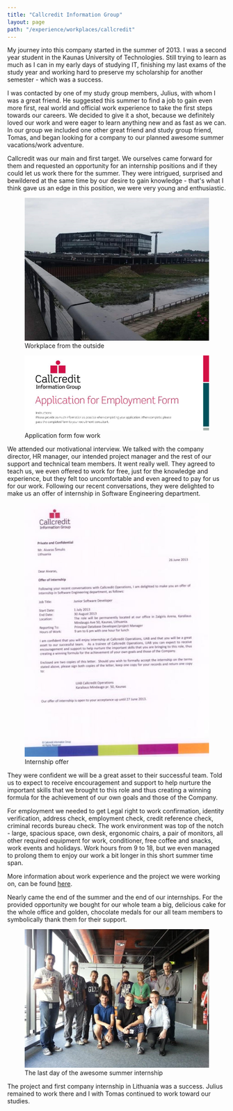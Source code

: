 ```yaml
---
title: "Callcredit Information Group"
layout: page
path: "/experience/workplaces/callcredit"
---
```


My journey into this company started in the summer of 2013. I was a second year student in the Kaunas University of Technologies. Still trying to learn as much as I can in my early days of studying IT, finishing my last exams of the study year and working hard to preserve my scholarship for another semester - which was a success. 

I was contacted by one of my study group members, Julius, with whom I was a great friend. He suggested this summer to find a job to gain even more first, real world and official work experience to take the first steps towards our careers. We decided to give it a shot, because we definitely loved our work and were eager to learn anything new and as fast as we can. In our group we included one other great friend and study group friend, Tomas, and began looking for a company to our planned awesome summer vacations/work adventure. 

Callcredit was our main and first target. We ourselves came forward for them and requested an opportunity for an internship positions and if they could let us work there for the summer. They were intrigued, surprised and bewildered at the same time by our desire to gain knowledge - that's what I think gave us an edge in this position, we were very young and enthusiastic.

<figure>
	<img src="./workplace-from-the outside.jpg" alt="Workplace from the outside">
	<figcaption>Workplace from the outside</figcaption>
</figure>

<figure>
	<img src="./application-form.jpg" alt="Application form">
	<figcaption>Application form fow work</figcaption>
</figure>

We attended our motivational interview. We talked with the company director, HR manager, our intended project manager and the rest of our support and technical team members. It went really well. They agreed to teach us, we even offered to work for free, just for the knowledge and experience, but they felt too uncomfortable and even agreed to pay for us for our work. Following our recent conversations, they were delighted to make us an offer of internship in Software Engineering department. 

<figure>
	<img src="./internship-offer.jpg" alt="Internship offer">
	<figcaption>Internship offer</figcaption>
</figure>

They were confident we will be a great asset to their successful team. Told us to expect to receive encouragement and support to help nurture the important skills that we brought to this role and thus creating a winning formula for the achievement of our own goals and those of the Company. 

For employment we needed to get Legal right to work confirmation, identity verification, address check, employment check, credit reference check, criminal records bureau check.
The work environment was top of the notch - large, spacious space, own desk, ergonomic chairs, a pair of monitors, all other required equipment for work, conditioner, free coffee and snacks, work events and holidays. Work hours from 9 to 18, but we even managed to prolong them to enjoy our work a bit longer in this short summer time span.

More information about work experience and the project we were working on, can be found <a href="../projects/employees-evaluation-system">here</a>.

Nearly came the end of the summer and the end of our internships. For the provided opportunity we bought for our whole team a big, delicious cake for the whole office and golden, chocolate medals for our all team members to symbolically thank them for their support.

<figure>
	<img src="./summer-end.jpg" alt="The end of the awesome summer internship">
	<figcaption>The last day of the awesome summer internship</figcaption>
</figure>

The project and first company internship in Lithuania was a success. Julius remained to work there and I with Tomas continued to work toward our studies.
